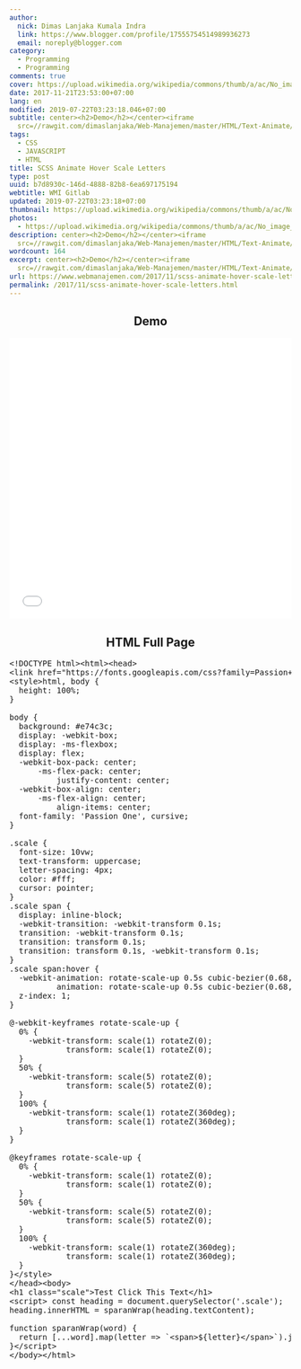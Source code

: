```yaml
---
author:
  nick: Dimas Lanjaka Kumala Indra
  link: https://www.blogger.com/profile/17555754514989936273
  email: noreply@blogger.com
category:
  - Programming
  - Programming
comments: true
cover: https://upload.wikimedia.org/wikipedia/commons/thumb/a/ac/No_image_available.svg/2048px-No_image_available.svg.png
date: 2017-11-21T23:53:00+07:00
lang: en
modified: 2019-07-22T03:23:18.046+07:00
subtitle: center><h2>Demo</h2></center><iframe
  src=//rawgit.com/dimaslanjaka/Web-Manajemen/master/HTML/Text-Animate/20Scale20LetterHovers.html
tags:
  - CSS
  - JAVASCRIPT
  - HTML
title: SCSS Animate Hover Scale Letters
type: post
uuid: b7d8930c-146d-4888-82b8-6ea697175194
webtitle: WMI Gitlab
updated: 2019-07-22T03:23:18+07:00
thumbnail: https://upload.wikimedia.org/wikipedia/commons/thumb/a/ac/No_image_available.svg/2048px-No_image_available.svg.png
photos:
  - https://upload.wikimedia.org/wikipedia/commons/thumb/a/ac/No_image_available.svg/2048px-No_image_available.svg.png
description: center><h2>Demo</h2></center><iframe
  src=//rawgit.com/dimaslanjaka/Web-Manajemen/master/HTML/Text-Animate/20Scale20LetterHovers.html
wordcount: 164
excerpt: center><h2>Demo</h2></center><iframe
  src=//rawgit.com/dimaslanjaka/Web-Manajemen/master/HTML/Text-Animate/20Scale20LetterHovers.html
url: https://www.webmanajemen.com/2017/11/scss-animate-hover-scale-letters.html
permalink: /2017/11/scss-animate-hover-scale-letters.html
---
```


<center><h2>Demo</h2></center><iframe src="//rawgit.com/dimaslanjaka/Web-Manajemen/master/HTML/Text-Animate/%20Scale%20LetterHovers.html" width="100%" height="500" frameborder="0"></iframe><center><h2>HTML Full Page</h2></center><pre>&lt;!DOCTYPE html&gt;&lt;html&gt;&lt;head&gt; <br>&lt;link href="https://fonts.googleapis.com/css?family=Passion+One" rel="stylesheet" /&gt; <br>&lt;style&gt;html, body {<br>  height: 100%;<br>}<br><br>body {<br>  background: #e74c3c;<br>  display: -webkit-box;<br>  display: -ms-flexbox;<br>  display: flex;<br>  -webkit-box-pack: center;<br>      -ms-flex-pack: center;<br>          justify-content: center;<br>  -webkit-box-align: center;<br>      -ms-flex-align: center;<br>          align-items: center;<br>  font-family: 'Passion One', cursive;<br>}<br><br>.scale {<br>  font-size: 10vw;<br>  text-transform: uppercase;<br>  letter-spacing: 4px;<br>  color: #fff;<br>  cursor: pointer;<br>}<br>.scale span {<br>  display: inline-block;<br>  -webkit-transition: -webkit-transform 0.1s;<br>  transition: -webkit-transform 0.1s;<br>  transition: transform 0.1s;<br>  transition: transform 0.1s, -webkit-transform 0.1s;<br>}<br>.scale span:hover {<br>  -webkit-animation: rotate-scale-up 0.5s cubic-bezier(0.68, -0.55, 0.265, 1.55) both;<br>          animation: rotate-scale-up 0.5s cubic-bezier(0.68, -0.55, 0.265, 1.55) both;<br>  z-index: 1;<br>}<br><br>@-webkit-keyframes rotate-scale-up {<br>  0% {<br>    -webkit-transform: scale(1) rotateZ(0);<br>            transform: scale(1) rotateZ(0);<br>  }<br>  50% {<br>    -webkit-transform: scale(5) rotateZ(0);<br>            transform: scale(5) rotateZ(0);<br>  }<br>  100% {<br>    -webkit-transform: scale(1) rotateZ(360deg);<br>            transform: scale(1) rotateZ(360deg);<br>  }<br>}<br><br>@keyframes rotate-scale-up {<br>  0% {<br>    -webkit-transform: scale(1) rotateZ(0);<br>            transform: scale(1) rotateZ(0);<br>  }<br>  50% {<br>    -webkit-transform: scale(5) rotateZ(0);<br>            transform: scale(5) rotateZ(0);<br>  }<br>  100% {<br>    -webkit-transform: scale(1) rotateZ(360deg);<br>            transform: scale(1) rotateZ(360deg);<br>  }<br>}&lt;/style&gt;<br>&lt;/head&gt;&lt;body&gt; <br>&lt;h1 class="scale"&gt;Test Click This Text&lt;/h1&gt;<br>&lt;script&gt; const heading = document.querySelector('.scale');<br>heading.innerHTML = sparanWrap(heading.textContent);<br><br>function sparanWrap(word) {<br>  return [...word].map(letter =&gt; `&lt;span&gt;${letter}&lt;/span&gt;`).join('');<br>}&lt;/script&gt;<br>&lt;/body&gt;&lt;/html&gt;</pre>